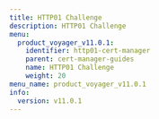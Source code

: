 ```yaml
---
title: HTTP01 Challenge
description: HTTP01 Challenge
menu:
  product_voyager_v11.0.1:
    identifier: http01-cert-manager
    parent: cert-manager-guides
    name: HTTP01 Challenge
    weight: 20
menu_name: product_voyager_v11.0.1
info:
  version: v11.0.1
---
```



